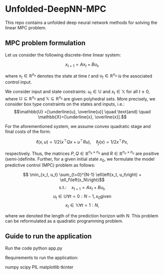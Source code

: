 # Unfolded-DeepNN-MPC
This repo contains a unfolded deep neural network methods for solving the linear MPC problem.

## MPC problem formulation

Let us consider  the  following discrete-time linear system:

$$x_{t+1} = Ax_t + B u_t,$$

where $x_t \in \mathbb{R}^{n_x}$ denotes the state at time $t$ and $u_t \in \mathbb{R}^{n_u}$ is the associated control input.

We consider input and state constraints: $u_t \in \mathbb{U}$  and $x_t \in \mathbb{X}$ for all $t\geq 0$, where $\mathbb{U} \subseteq  \mathbb{R}^{n_u}$ and $\mathbb{X} \subseteq  \mathbb{R}^{n_x}$ are given  polyhedral sets. More precisely, we consider box type  constraints on the states and inputs, i.e.:
$$\mathbb{U} =[\underline{u}, \overline{u}] \quad  \text{and} \quad   \mathbb{X}=[\underline{x}, \overline{x}].$$  

For the aforementioned system, we assume convex quadratic stage and final costs of the form:

$$\ell(x, u)= 1/2 \left( x^{\top} Q x+u^{\top} R u \right), \quad \ell_f (x)=1/2 x^{\top} P x,$$

respectively. Thus, the matrices $P, Q \in \mathbb{R}^{n_x \times n_x}$  and $R \in \mathbb{R}^{n_u \times n_u}$ are positive (semi-)definite. Further, for a given initial state $x_0$, we formulate the model predictive control (MPC) problem as follows:

$$ \min_{x_t, u_t} \sum_{t=0}^{N-1} \ell\left(x_t, u_t\right) + \ell_f\left(x_N\right)$$
$$\text{s.t.:}  \quad x_{t+1}=A x_t+B u_t,$$
$$               u_t \in \mathbb{U}  \forall t=0:N-1,  x_0 \text{given}$$
$$               x_t \in \mathbb{X}  \forall t=1:N,$$

where we denoted the length of the prediction horizon with $N$.
This problem can be reformulated as a quadratic programming problem.

## Guide to run the application
Run the code
python app.py

Requirements to run the application:

numpy
scipy
PIL
matplotlib
tkinter

